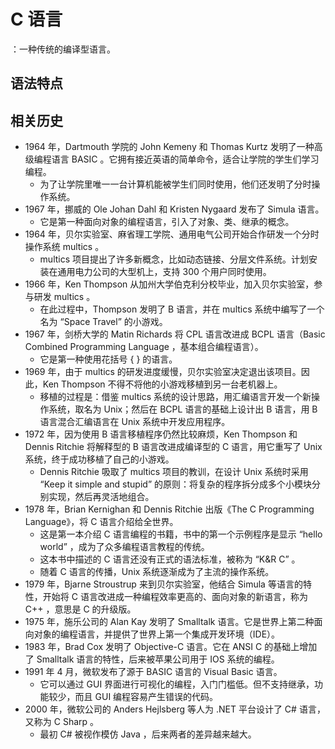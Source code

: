 # C 语言

：一种传统的编译型语言。


## 语法特点

<!-- - 脚本文件的后缀名为 .py 。
- 每个语句的末尾以换行符或分号 ; 作为分隔符。
- 用 # 声明单行注释。
- 支持定义函数，不支持面向对象编程。


一般的笔记目录结构：
语法特点
变量
  数据类型
运算符
流程控制
函数
类
-->


## 相关历史

- 1964 年，Dartmouth 学院的 John Kemeny 和 Thomas Kurtz 发明了一种高级编程语言 BASIC 。它拥有接近英语的简单命令，适合让学院的学生们学习编程。
  - 为了让学院里唯一一台计算机能被学生们同时使用，他们还发明了分时操作系统。
- 1967 年，挪威的 Ole Johan Dahl 和 Kristen Nygaard 发布了 Simula 语言。
  - 它是第一种面向对象的编程语言，引入了对象、类、继承的概念。
- 1964 年，贝尔实验室、麻省理工学院、通用电气公司开始合作研发一个分时操作系统 multics 。
  - multics 项目提出了许多新概念，比如动态链接、分层文件系统。计划安装在通用电力公司的大型机上，支持 300 个用户同时使用。
- 1966 年，Ken Thompson 从加州大学伯克利分校毕业，加入贝尔实验室，参与研发 multics 。
  - 在此过程中，Thompson 发明了 B 语言，并在 multics 系统中编写了一个名为 “Space Travel” 的小游戏。
- 1967 年，剑桥大学的 Matin Richards 将 CPL 语言改进成 BCPL 语言（Basic Combined Programming Language ，基本组合编程语言）。
  - 它是第一种使用花括号 { } 的语言。
- 1969 年，由于 multics 的研发进度缓慢，贝尔实验室决定退出该项目。因此，Ken Thompson 不得不将他的小游戏移植到另一台老机器上。
  - 移植的过程是：借鉴 multics 系统的设计思路，用汇编语言开发一个新操作系统，取名为 Unix；然后在 BCPL 语言的基础上设计出 B 语言，用 B 语言混合汇编语言在 Unix 系统中开发应用程序。
- 1972 年，因为使用 B 语言移植程序仍然比较麻烦，Ken Thompson 和 Dennis Ritchie 将解释型的 B 语言改进成编译型的 C 语言，用它重写了 Unix 系统，终于成功移植了自己的小游戏。
  - Dennis Ritchie 吸取了 multics 项目的教训，在设计 Unix 系统时采用 “Keep it simple and stupid” 的原则：将复杂的程序拆分成多个小模块分别实现，然后再灵活地组合。
- 1978 年，Brian Kernighan 和 Dennis Ritchie 出版《The C Programming Language》，将 C 语言介绍给全世界。
  - 这是第一本介绍 C 语言编程的书籍，书中的第一个示例程序是显示 “hello world” ，成为了众多编程语言教程的传统。
  - 这本书中描述的 C 语言还没有正式的语法标准，被称为 “K&R C” 。
  - 随着 C 语言的传播，Unix 系统逐渐成为了主流的操作系统。
- 1979 年，Bjarne Stroustrup 来到贝尔实验室，他结合 Simula 等语言的特性，开始将 C 语言改进成一种编程效率更高的、面向对象的新语言，称为 C++ ，意思是 C 的升级版。
- 1975 年，施乐公司的 Alan Kay 发明了 Smalltalk 语言。它是世界上第二种面向对象的编程语言，并提供了世界上第一个集成开发环境（IDE）。
- 1983 年，Brad Cox 发明了 Objective-C 语言。它在 ANSI C 的基础上增加了 Smalltalk 语言的特性，后来被苹果公司用于 IOS 系统的编程。
- 1991 年 4 月，微软发布了源于 BASIC 语言的 Visual Basic 语言。
  - 它可以通过 GUI 界面进行可视化的编程，入门门槛低。但不支持继承，功能较少，而且 GUI 编程容易产生错误的代码。
- 2000 年，微软公司的 Anders Hejlsberg 等人为 .NET 平台设计了 C# 语言，又称为 C Sharp 。
  - 最初 C# 被视作模仿 Java ，后来两者的差异越来越大。
